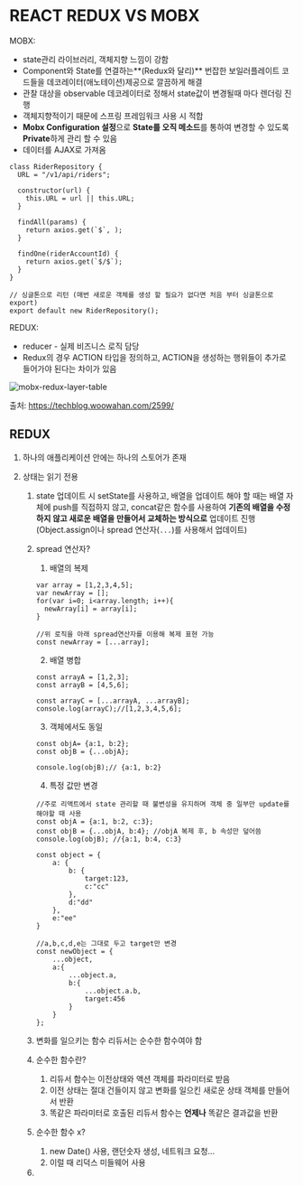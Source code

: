 # REACT REDUX VS MOBX

MOBX:

- state관리 라이브러리, 객체지향 느낌이 강함
- Component와 State를 연결하는**(Redux와 달리)** 번잡한 보일러플레이트 코드들을 데코레이터(애노테이션)제공으로 깔끔하게 해결
- 관찰 대상을 observable 데코레이터로 정해서 state값이 변경될때 마다 렌더링 진행
- 객체지향적이기 때문에 스프링 프레임워크 사용 시 적합
- **Mobx Configuration 설정**으로 **State를 오직 메소드**를 통하여 변경할 수 있도록 **Private**하게 관리 할 수 있음
- 데이터를 AJAX로 가져옴

```react
class RiderRepository {
  URL = "/v1/api/riders";

  constructor(url) {
    this.URL = url || this.URL;
  }

  findAll(params) {
    return axios.get(`$`, );
  }

  findOne(riderAccountId) {
    return axios.get(`$/$`);
  }
}

// 싱글톤으로 리턴 (매번 새로운 객체를 생성 할 필요가 없다면 처음 부터 싱글톤으로 export)
export default new RiderRepository();
```



REDUX:

- reducer - 실제 비즈니스 로직 담당
- Redux의 경우 ACTION 타입을 정의하고, ACTION을 생성하는 행위들이 추가로 들어가야 된다는 차이가 있음







![mobx-redux-layer-table](https://techblog.woowahan.com/wp-content/uploads/img/2019-01-02/mobx-redux-layer.png)

출처: https://techblog.woowahan.com/2599/



## REDUX

1. 하나의 애플리케이션 안에는 하나의 스토어가 존재

2. 상태는 읽기 전용

   1. state 업데이트 시 setState를 사용하고, 배열을 업데이트 해야 할 때는 배열 자체에 push를 직접하지 않고, concat같은 함수를 사용하여 **기존의 배열을 수정하지 않고 새로운 배열을 만들어서 교체하는 방식으로** 업데이트 진행(Object.assign이나 spread 연산자(`...`)를 사용해서 업데이트)

   2. spread 연산자?

      1. 배열의 복제

      ```react
      var array = [1,2,3,4,5];
      var newArray = [];
      for(var i=0; i<array.length; i++){
      	newArray[i] = array[i];
      }
      
      //위 로직을 아래 spread연산자를 이용해 복제 표현 가능
      const newArray = [...array];
      ```

      2. 배열 병합

      ```react
      const arrayA = [1,2,3];
      const arrayB = [4,5,6];
      
      const arrayC = [...arrayA, ...arrayB];
      console.log(arrayC);//[1,2,3,4,5,6];
      ```

      3. 객체에서도 동일

      ```react
      const objA= {a:1, b:2};
      const objB = {...objA};
      
      console.log(objB);// {a:1, b:2}
      ```

      	4. 특정 값만 변경

      ```react
      //주로 리액트에서 state 관리할 때 불변성을 유지하며 객체 중 일부만 update를 해야할 때 사용
      const objA = {a:1, b:2, c:3};
      const objB = {...objA, b:4}; //objA 복제 후, b 속성만 덮어씀
      console.log(objB); //{a:1, b:4, c:3}
      ```

      ```react
      const object = {
          a: {
              b: {
                  target:123,
                  c:"cc"
              },
              d:"dd"
          },
          e:"ee"
      }
      
      //a,b,c,d,e는 그대로 두고 target만 변경
      const newObject = {
          ...object,
          a:{
              ...object.a,
              b:{
                  ...object.a.b,
                  target:456
              }
          }
      };
      ```

   3.  변화를 일으키는 함수 리듀서는 순수한 함수여야 함

      1. 순수한 함수란? 
         1. 리듀서 함수는 이전상태와 액션 객체를 파라미터로 받음
         2. 이전 상태는 절대 건들이지 않고 변화를 일으킨 새로운 상태 객체를 만들어서 반환
         3. 똑같은 파라미터로 호출된 리듀서 함수는 **언제나** 똑같은 결과값을 반환
      2. 순수한 함수 x?
         1. new Date() 사용, 랜던숫자 생성, 네트워크 요청...
         2. 이럴 때 리덕스 미들웨어 사용
      3. 

